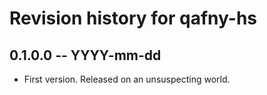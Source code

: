 # Revision history for qafny-hs

## 0.1.0.0 -- YYYY-mm-dd

* First version. Released on an unsuspecting world.
